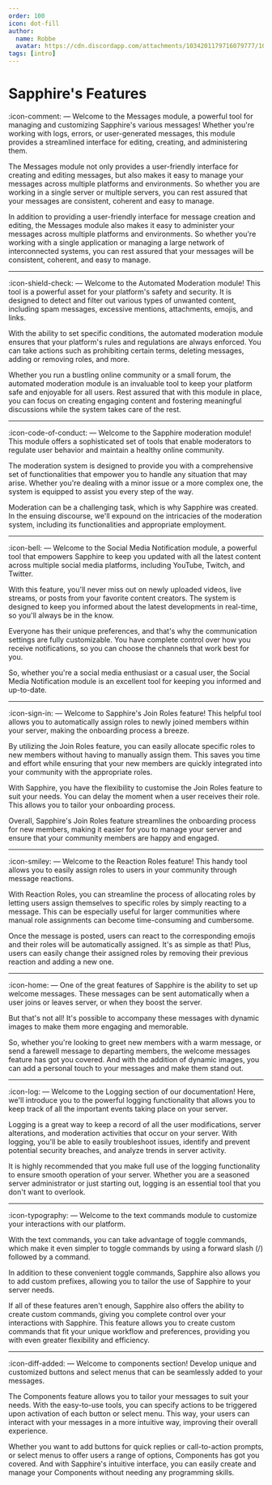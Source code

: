 ```yaml
---
order: 100
icon: dot-fill
author:
  name: Robbe
  avatar: https://cdn.discordapp.com/attachments/1034201179716079777/1084940308686589992/Robbe.png
tags: [intro]
---
```

# Sapphire's Features
:icon-comment: — Welcome to the Messages module, a powerful tool for managing and customizing Sapphire's various messages! Whether you're working with logs, errors, or user-generated messages, this module provides a streamlined interface for editing, creating, and administering them.

The Messages module not only provides a user-friendly interface for creating and editing messages, but also makes it easy to manage your messages across multiple platforms and environments. So whether you are working in a single server or multiple servers, you can rest assured that your messages are consistent, coherent and easy to manage.

In addition to providing a user-friendly interface for message creation and editing, the Messages module also makes it easy to administer your messages across multiple platforms and environments. So whether you're working with a single application or managing a large network of interconnected systems, you can rest assured that your messages will be consistent, coherent, and easy to manage.

---

:icon-shield-check: — Welcome to the Automated Moderation module! This tool is a powerful asset for your platform's safety and security. It is designed to detect and filter out various types of unwanted content, including spam messages, excessive mentions, attachments, emojis, and links.

With the ability to set specific conditions, the automated moderation module ensures that your platform's rules and regulations are always enforced. You can take actions such as prohibiting certain terms, deleting messages, adding or removing roles, and more.

Whether you run a bustling online community or a small forum, the automated moderation module is an invaluable tool to keep your platform safe and enjoyable for all users. Rest assured that with this module in place, you can focus on creating engaging content and fostering meaningful discussions while the system takes care of the rest.

---

:icon-code-of-conduct: — Welcome to the Sapphire moderation module! This module offers a sophisticated set of tools that enable moderators to regulate user behavior and maintain a healthy online community.

The moderation system is designed to provide you with a comprehensive set of functionalities that empower you to handle any situation that may arise. Whether you're dealing with a minor issue or a more complex one, the system is equipped to assist you every step of the way.

Moderation can be a challenging task, which is why Sapphire was created. In the ensuing discourse, we'll expound on the intricacies of the moderation system, including its functionalities and appropriate employment.

---

:icon-bell: — Welcome to the Social Media Notification module, a powerful tool that empowers Sapphire to keep you updated with all the latest content across multiple social media platforms, including YouTube, Twitch, and Twitter.

With this feature, you'll never miss out on newly uploaded videos, live streams, or posts from your favorite content creators. The system is designed to keep you informed about the latest developments in real-time, so you'll always be in the know.

Everyone has their unique preferences, and that's why the communication settings are fully customizable. You have complete control over how you receive notifications, so you can choose the channels that work best for you.

So, whether you're a social media enthusiast or a casual user, the Social Media Notification module is an excellent tool for keeping you informed and up-to-date.

---

:icon-sign-in: — Welcome to Sapphire's Join Roles feature! This helpful tool allows you to automatically assign roles to newly joined members within your server, making the onboarding process a breeze.

By utilizing the Join Roles feature, you can easily allocate specific roles to new members without having to manually assign them. This saves you time and effort while ensuring that your new members are quickly integrated into your community with the appropriate roles.

With Sapphire, you have the flexibility to customise the Join Roles feature to suit your needs. You can delay the moment when a user receives their role. This allows you to tailor your onboarding process.

Overall, Sapphire's Join Roles feature streamlines the onboarding process for new members, making it easier for you to manage your server and ensure that your community members are happy and engaged.

---

:icon-smiley: — Welcome to the Reaction Roles feature! This handy tool allows you to easily assign roles to users in your community through message reactions.

With Reaction Roles, you can streamline the process of allocating roles by letting users assign themselves to specific roles by simply reacting to a message. This can be especially useful for larger communities where manual role assignments can become time-consuming and cumbersome.

Once the message is posted, users can react to the corresponding emojis and their roles will be automatically assigned. It's as simple as that! Plus, users can easily change their assigned roles by removing their previous reaction and adding a new one.

---

:icon-home: — One of the great features of Sapphire is the ability to set up welcome messages. These messages can be sent automatically when a user joins or leaves server, or when they boost the server.

But that's not all! It's possible to accompany these messages with dynamic images to make them more engaging and memorable.

So, whether you're looking to greet new members with a warm message, or send a farewell message to departing members, the welcome messages feature has got you covered. And with the addition of dynamic images, you can add a personal touch to your messages and make them stand out.

---

:icon-log: — Welcome to the Logging section of our documentation! Here, we'll introduce you to the powerful logging functionality that allows you to keep track of all the important events taking place on your server.

Logging is a great way to keep a record of all the user modifications, server alterations, and moderation activities that occur on your server. With logging, you'll be able to easily troubleshoot issues, identify and prevent potential security breaches, and analyze trends in server activity.

It is highly recommended that you make full use of the logging functionality to ensure smooth operation of your server. Whether you are a seasoned server administrator or just starting out, logging is an essential tool that you don't want to overlook.

---

:icon-typography: — Welcome to the text commands module to customize your interactions with our platform.

With the text commands, you can take advantage of toggle commands, which make it even simpler to toggle commands by using a forward slash (/) followed by a command.

In addition to these convenient toggle commands, Sapphire also allows you to add custom prefixes, allowing you to tailor the use of Sapphire to your server needs.

If all of these features aren't enough, Sapphire also offers the ability to create custom commands, giving you complete control over your interactions with Sapphire. This feature allows you to create custom commands that fit your unique workflow and preferences, providing you with even greater flexibility and efficiency.

---

:icon-diff-added: — Welcome to components section! Develop unique and customized buttons and select menus that can be seamlessly added to your messages.

The Components feature allows you to tailor your messages to suit your needs. With the easy-to-use tools, you can specify actions to be triggered upon activation of each button or select menu. This way, your users can interact with your messages in a more intuitive way, improving their overall experience.

Whether you want to add buttons for quick replies or call-to-action prompts, or select menus to offer users a range of options, Components has got you covered. And with Sapphire's intuitive interface, you can easily create and manage your Components without needing any programming skills.